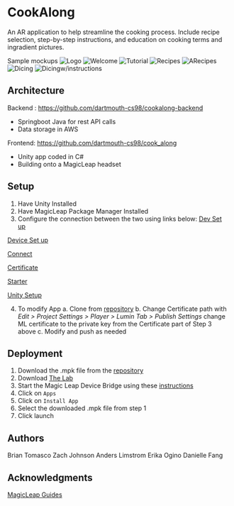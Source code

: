 # CookAlong

An AR application to help streamline the cooking process. Include recipe selection, step-by-step instructions, and education on cooking terms and ingradient pictures.

Sample mockups
![Logo](https://github.com/dartmouth-cs98/19f-cookalong/blob/master/cookalong-horiz.png)
![Welcome](https://github.com/dartmouth-cs98/19f-cookalong/blob/master/welcome.png)
![Tutorial](https://github.com/dartmouth-cs98/19f-cookalong/blob/master/tutorial.png)
![Recipes](https://github.com/dartmouth-cs98/19f-cookalong/blob/master/recipes.png)
![ARecipes](https://github.com/dartmouth-cs98/19f-cookalong/blob/master/recipecheese.png)
![Dicing](https://github.com/dartmouth-cs98/19f-cookalong/blob/master/slicewvid.png)
![Dicingw/instructions](https://github.com/dartmouth-cs98/19f-cookalong/blob/master/slice.png)


## Architecture
Backend : https://github.com/dartmouth-cs98/cookalong-backend
* Springboot Java for rest API calls
* Data storage in AWS

Frontend: https://github.com/dartmouth-cs98/cook_along
* Unity app coded in C#
* Building onto a MagicLeap headset


## Setup

1. Have Unity Installed
2. Have MagicLeap Package Manager Installed
3. Configure the connection between the two using links below:
[Dev Set up](https://creator.magicleap.com/learn/guides/develop-setup)

[Device Set up](https://creator.magicleap.com/learn/guides/develop-device-setup)

[Connect](https://creator.magicleap.com/learn/guides/connect-device)

[Certificate](https://creator.magicleap.com/learn/guides/developer-certificates)

[Starter](https://creator.magicleap.com/learn/guides/get-started-developing-in-unity)

[Unity Setup](https://creator.magicleap.com/learn/guides/unity-setup)

4. To modify App 
a. Clone from [repository](https://github.com/dartmouth-cs98/cook_along)
b. Change Certificate path with *Edit > Project Settings > Player > Lumin Tab > Publish Settings*
change ML certificate to the private key from the Certificate part of Step 3 above
c. Modify and push as needed
 


 
## Deployment

1. Download the .mpk file from the [repository](https://github.com/dartmouth-cs98/cook_along)
2. Download [The Lab](https://developer.magicleap.com/learn/guides/lab)
3. Start the Magic Leap Device Bridge using these [instructions](https://developer.magicleap.com/learn/guides/lab-device-bridge)
4. Click on `Apps`
5. Click on `Install App`
6. Select the downloaded .mpk file from step 1
7. Click launch



## Authors
Brian Tomasco
Zach Johnson
Anders Limstrom
Erika Ogino
Danielle Fang

## Acknowledgments
[MagicLeap Guides](https://creator.magicleap.com/learn/guides/)
